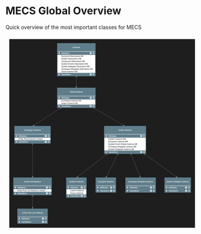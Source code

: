 # MECS Global Overview

Quick overview of the most important classes for MECS

<img src="img/MECSV3-Overview.jpg" width="1024" style="float:left; padding:10px" />